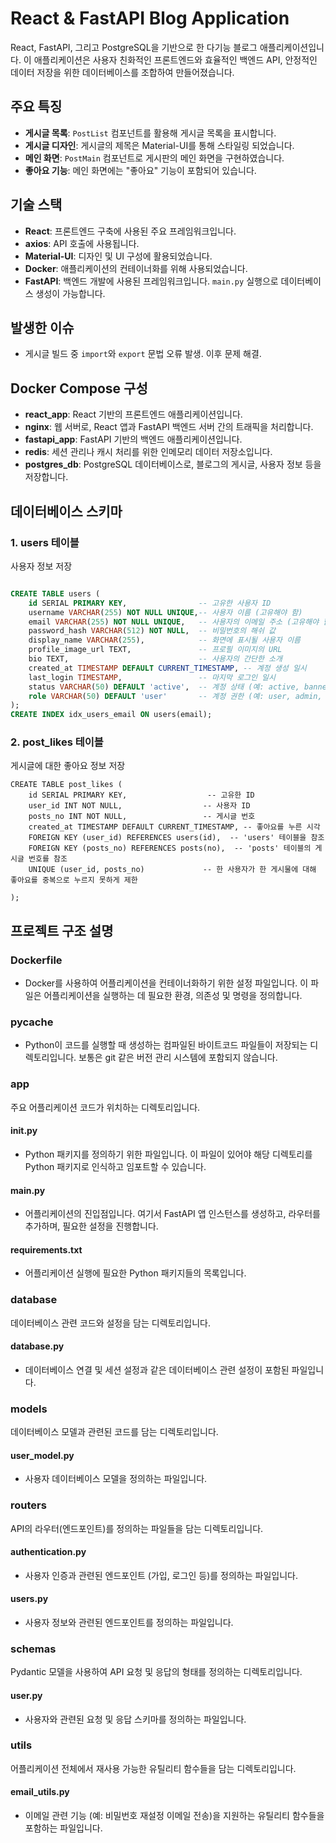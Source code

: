 # React & FastAPI Blog Application

React, FastAPI, 그리고 PostgreSQL을 기반으로 한 다기능 블로그 애플리케이션입니다. 이 애플리케이션은 사용자 친화적인 프론트엔드와 효율적인 백엔드 API, 안정적인 데이터 저장을 위한 데이터베이스를 조합하여 만들어졌습니다.


## 주요 특징

- **게시글 목록**: `PostList` 컴포넌트를 활용해 게시글 목록을 표시합니다.
- **게시글 디자인**: 게시글의 제목은 Material-UI를 통해 스타일링 되었습니다.
- **메인 화면**: `PostMain` 컴포넌트로 게시판의 메인 화면을 구현하였습니다.
- **좋아요 기능**: 메인 화면에는 "좋아요" 기능이 포함되어 있습니다.

## 기술 스택

- **React**: 프론트엔드 구축에 사용된 주요 프레임워크입니다.
- **axios**: API 호출에 사용됩니다.
- **Material-UI**: 디자인 및 UI 구성에 활용되었습니다.
- **Docker**: 애플리케이션의 컨테이너화를 위해 사용되었습니다.
- **FastAPI**: 백엔드 개발에 사용된 프레임워크입니다. `main.py` 실행으로 데이터베이스 생성이 가능합니다.

## 발생한 이슈

- 게시글 빌드 중 `import`와 `export` 문법 오류 발생. 이후 문제 해결.

## Docker Compose 구성

- **react_app**: React 기반의 프론트엔드 애플리케이션입니다.
- **nginx**: 웹 서버로, React 앱과 FastAPI 백엔드 서버 간의 트래픽을 처리합니다.
- **fastapi_app**: FastAPI 기반의 백엔드 애플리케이션입니다.
- **redis**: 세션 관리나 캐시 처리를 위한 인메모리 데이터 저장소입니다.
- **postgres_db**: PostgreSQL 데이터베이스로, 블로그의 게시글, 사용자 정보 등을 저장합니다.

## 데이터베이스 스키마

### 1. users 테이블

사용자 정보 저장

```sql

CREATE TABLE users (
    id SERIAL PRIMARY KEY,                -- 고유한 사용자 ID
    username VARCHAR(255) NOT NULL UNIQUE,-- 사용자 이름 (고유해야 함)
    email VARCHAR(255) NOT NULL UNIQUE,   -- 사용자의 이메일 주소 (고유해야 함)
    password_hash VARCHAR(512) NOT NULL,  -- 비밀번호의 해쉬 값
    display_name VARCHAR(255),            -- 화면에 표시될 사용자 이름
    profile_image_url TEXT,               -- 프로필 이미지의 URL
    bio TEXT,                             -- 사용자의 간단한 소개
    created_at TIMESTAMP DEFAULT CURRENT_TIMESTAMP, -- 계정 생성 일시
    last_login TIMESTAMP,                 -- 마지막 로그인 일시
    status VARCHAR(50) DEFAULT 'active',  -- 계정 상태 (예: active, banned, deactivated)
    role VARCHAR(50) DEFAULT 'user'       -- 계정 권한 (예: user, admin, moderator)
);
CREATE INDEX idx_users_email ON users(email);

```

### 2. post_likes 테이블
게시글에 대한 좋아요 정보 저장

```
CREATE TABLE post_likes (
    id SERIAL PRIMARY KEY,                  -- 고유한 ID
    user_id INT NOT NULL,                  -- 사용자 ID
    posts_no INT NOT NULL,                 -- 게시글 번호
    created_at TIMESTAMP DEFAULT CURRENT_TIMESTAMP, -- 좋아요를 누른 시각
    FOREIGN KEY (user_id) REFERENCES users(id),  -- 'users' 테이블을 참조
    FOREIGN KEY (posts_no) REFERENCES posts(no),  -- 'posts' 테이블의 게시글 번호를 참조
    UNIQUE (user_id, posts_no)             -- 한 사용자가 한 게시물에 대해 좋아요를 중복으로 누르지 못하게 제한

);
```



## 프로젝트 구조 설명 

### Dockerfile
- Docker를 사용하여 어플리케이션을 컨테이너화하기 위한 설정 파일입니다. 이 파일은 어플리케이션을 실행하는 데 필요한 환경, 의존성 및 명령을 정의합니다.

### __pycache__
- Python이 코드를 실행할 때 생성하는 컴파일된 바이트코드 파일들이 저장되는 디렉토리입니다. 보통은 git 같은 버전 관리 시스템에 포함되지 않습니다.

### app
주요 어플리케이션 코드가 위치하는 디렉토리입니다.

#### __init__.py
- Python 패키지를 정의하기 위한 파일입니다. 이 파일이 있어야 해당 디렉토리를 Python 패키지로 인식하고 임포트할 수 있습니다.

#### main.py
- 어플리케이션의 진입점입니다. 여기서 FastAPI 앱 인스턴스를 생성하고, 라우터를 추가하며, 필요한 설정을 진행합니다.

#### requirements.txt
- 어플리케이션 실행에 필요한 Python 패키지들의 목록입니다.

### database
데이터베이스 관련 코드와 설정을 담는 디렉토리입니다.
  
#### database.py
- 데이터베이스 연결 및 세션 설정과 같은 데이터베이스 관련 설정이 포함된 파일입니다.

### models
데이터베이스 모델과 관련된 코드를 담는 디렉토리입니다.
    
#### user_model.py
- 사용자 데이터베이스 모델을 정의하는 파일입니다.

### routers
API의 라우터(엔드포인트)를 정의하는 파일들을 담는 디렉토리입니다.
    
#### authentication.py
- 사용자 인증과 관련된 엔드포인트 (가입, 로그인 등)를 정의하는 파일입니다.
    
#### users.py
- 사용자 정보와 관련된 엔드포인트를 정의하는 파일입니다.

### schemas
Pydantic 모델을 사용하여 API 요청 및 응답의 형태를 정의하는 디렉토리입니다.

#### user.py
- 사용자와 관련된 요청 및 응답 스키마를 정의하는 파일입니다.

### utils
어플리케이션 전체에서 재사용 가능한 유틸리티 함수들을 담는 디렉토리입니다.
    
#### email_utils.py
- 이메일 관련 기능 (예: 비밀번호 재설정 이메일 전송)을 지원하는 유틸리티 함수들을 포함하는 파일입니다.
